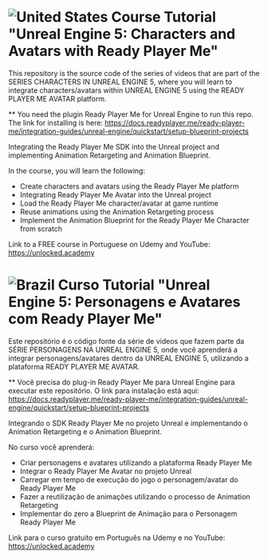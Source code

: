 # ![United States](https://raw.githubusercontent.com/stevenrskelton/flag-icon/master/png/16/country-4x3/us.png "United States") Course Tutorial "Unreal Engine 5: Characters and Avatars with Ready Player Me"

This repository is the source code of the series of videos that are part of the SERIES CHARACTERS IN UNREAL ENGINE 5, where you will learn to integrate characters/avatars within UNREAL ENGINE 5 using the READY PLAYER ME AVATAR platform.

** You need the plugin Ready Player Me for Unreal Engine to run this repo. The link for installing is here:
https://docs.readyplayer.me/ready-player-me/integration-guides/unreal-engine/quickstart/setup-blueprint-projects 

Integrating the Ready Player Me SDK into the Unreal project and implementing Animation Retargeting and Animation Blueprint.

In the course, you will learn the following:

- Create characters and avatars using the Ready Player Me platform
- Integrating Ready Player Me Avatar into the Unreal project
- Load the Ready Player Me character/avatar at game runtime
- Reuse animations using the Animation Retargeting process
- Implement the Animation Blueprint for the Ready Player Me Character from scratch

Link to a FREE course in Portuguese on Udemy and YouTube: 
https://unlocked.academy

# ![Brazil](https://raw.githubusercontent.com/stevenrskelton/flag-icon/master/png/16/country-4x3/br.png "Brazil") Curso Tutorial "Unreal Engine 5: Personagens e Avatares com Ready Player Me"

Este repositório é o código fonte da série de vídeos que fazem parte da SÉRIE PERSONAGENS NA UNREAL ENGINE 5, onde você aprenderá a integrar personagens/avatares dentro da UNREAL ENGINE 5, utilizando a plataforma READY PLAYER ME AVATAR.

** Você precisa do plug-in Ready Player Me para Unreal Engine para executar este repositório. O link para instalação está aqui:
https://docs.readyplayer.me/ready-player-me/integration-guides/unreal-engine/quickstart/setup-blueprint-projects 

Integrando o SDK Ready Player Me no projeto Unreal e implementando o Animation Retargeting e o Animation Blueprint.

No curso você aprenderá:

- Criar personagens e avatares utilizando a plataforma Ready Player Me
- Integrar o Ready Player Me Avatar no projeto Unreal
- Carregar em tempo de execução do jogo o personagem/avatar do Ready Player Me
- Fazer a reutilização de animações utilizando o processo de Animation Retargeting
- Implementar do zero a Blueprint de Animação para o Personagem Ready Player Me


Link para o curso gratuito em Português na Udemy e no YouTube:
https://unlocked.academy

